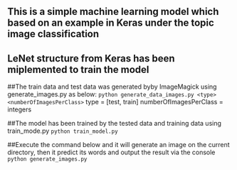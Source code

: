 ## This is a simple machine learning model which based on an example in Keras under the topic image classification
## LeNet structure from Keras has been miplemented to train the model

##The train data and test data was generated byby ImageMagick using generate_images.py as below:
`python generate_data_images.py <type> <numberOfImagesPerClass>`
type = [test, train]
numberOfImagesPerClass = integers 

##The model has been trained by the tested data and training data using train_mode.py
`python train_model.py`

##Execute the command below and it will generate an image on the current directory, then it predict its words and output the result via the console
`python generate_images.py `
